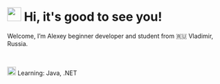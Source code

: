 <h1>
  <img src="https://github.com/blackcater/blackcater/raw/main/images/Hi.gif" height="32"/>
  Hi, it's good to see you!
</h1>
<p>Welcome, I’m Alexey beginner developer and student from 🇷🇺 Vladimir, Russia.</p>
<br>
<p>
  <img class="emoji" alt="mortar_board" height="20" width="20" src="https://github.githubassets.com/images/icons/emoji/unicode/1f393.png"/>
  Learning: Java, .NET
</p>

<!---
thewyolar/thewyolar is a ✨ special ✨ repository because its `README.md` (this file) appears on your GitHub profile.
You can click the Preview link to take a look at your changes.
--->
